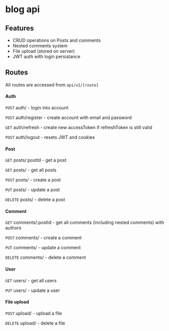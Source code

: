 # blog api

## Features
- CRUD operations on Posts and comments
- Nested comments system
- File upload (stored on server)
- JWT auth with login persistance

## Routes

All routes are accessed from `api/v1/[route]`

#### Auth

`POST` auth/ - login into account

`POST` auth/register - create account with email and password

`GET` auth/refresh - create new accessToken if refreshToken is still valid

`POST` auth/logout - resets JWT and cookies



#### Post

`GET` posts/:postId - get a post

`GET` posts/ - get all posts

`POST` posts/ - create a post

`PUT` posts/ - update a post

`DELETE` posts/ - delete a post


#### Comment

`GET` comments/:postId - get all comments (including nested comments) with authors

`POST` comments/ - create a comment

`PUT` comments/ - update a comment

`DELETE` comments/ - delete a comment

#### User

`GET` users/ - get all users

`PUT` users/ - update a user


#### File upload

`POST` upload/ - upload a file

`DELETE` upload/ - delete a file